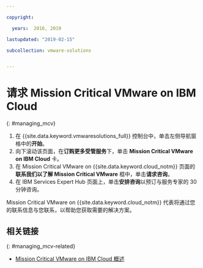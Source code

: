 ```yaml
---

copyright:

  years:  2016, 2019

lastupdated: "2019-02-15"

subcollection: vmware-solutions


---
```


# 请求 Mission Critical VMware on IBM Cloud
{: #managing_mcv}

1. 在 {{site.data.keyword.vmwaresolutions_full}} 控制台中，单击左侧导航窗格中的**开始**。
2. 向下滚动该页面，在**订购更多受管服务**下，单击 **Mission Critical VMware on IBM Cloud** 卡。
3. 在 Mission Critical VMware on {{site.data.keyword.cloud_notm}} 页面的**联系我们以了解 Mission Critical VMware** 框中，单击**请求咨询**。
4. 在 IBM Services Expert Hub 页面上，单击**安排咨询**以预订与服务专家的 30 分钟咨询。

Mission Critical VMware on {{site.data.keyword.cloud_notm}} 代表将通过您的联系信息与您联系，以帮助您获取需要的解决方案。

## 相关链接
{: #managing_mcv-related}

* [Mission Critical VMware on IBM Cloud 概述](/docs/services/vmwaresolutions/services?topic=vmware-solutions-mcv_overview)

